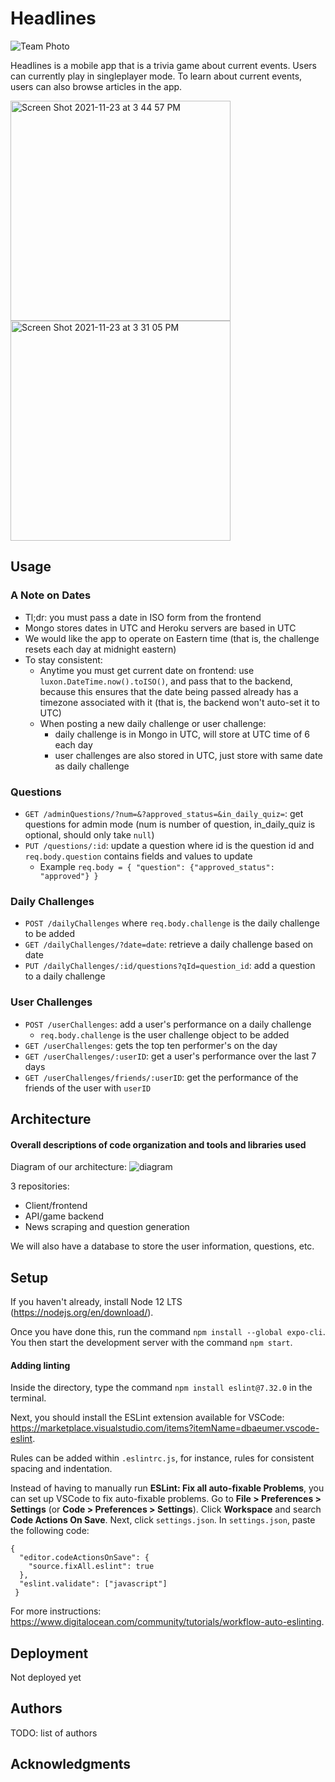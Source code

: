# Headlines

![Team Photo](https://github.com/dartmouth-cs98/21f-headlines/blob/main/DocumentationImages/teamselfie.jpeg)

Headlines is a mobile app that is a trivia game about current events. Users can currently play in singleplayer mode. To learn about current events, users can also browse articles in the app.

<img width="352" alt="Screen Shot 2021-11-23 at 3 44 57 PM" src="https://user-images.githubusercontent.com/59703535/143134150-e02973d5-2016-468e-b8b3-9369141e0c82.png">

<img width="352" alt="Screen Shot 2021-11-23 at 3 31 05 PM" src="https://user-images.githubusercontent.com/59703535/143133667-e2259cae-4274-422e-801a-4e90bf71bd9a.png">

## Usage

### A Note on Dates
* Tl;dr: you must pass a date in ISO form from the frontend
* Mongo stores dates in UTC and Heroku servers are based in UTC 
* We would like the app to operate on Eastern time (that is, the challenge resets each day at midnight eastern)
* To stay consistent: 
  * Anytime you must get current date on frontend: use `luxon.DateTime.now().toISO()`, and pass that to the backend, because this ensures that the date being passed already has a timezone associated with it (that is, the backend won't auto-set it to UTC)
  * When posting a new daily challenge or user challenge: 
    * daily challenge is in Mongo in UTC, will store at UTC time of 6 each day
    * user challenges are also stored in UTC, just store with same date as daily challenge

### Questions
- `GET /adminQuestions/?num=&?approved_status=&in_daily_quiz=`: get questions for admin mode (num is number of question, in_daily_quiz is optional, should only take `null`)
- `PUT /questions/:id`: update a question where id is the question id and `req.body.question` contains fields and values to update
  - Example `req.body = {
	            "question": {"approved_status": "approved"}
            }`

### Daily Challenges

- `POST /dailyChallenges` where `req.body.challenge` is the daily challenge to be added
- `GET /dailyChallenges/?date=date`: retrieve a daily challenge based on date
- `PUT /dailyChallenges/:id/questions?qId=question_id`: add a question to a daily challenge

### User Challenges

- `POST /userChallenges`: add a user's performance on a daily challenge
  - `req.body.challenge` is the user challenge object to be added
- `GET /userChallenges`: gets the top ten performer's on the day
- `GET /userChallenges/:userID`: get a user's performance over the last 7 days
- `GET /userChallenges/friends/:userID`: get the performance of the friends of the user with `userID`

## Architecture

#### Overall descriptions of code organization and tools and libraries used

Diagram of our architecture:
![diagram](https://github.com/dartmouth-cs98/21f-headlines/blob/main/DocumentationImages/architecture.png)

3 repositories:

- Client/frontend
- API/game backend
- News scraping and question generation

We will also have a database to store the user information, questions, etc.

## Setup

If you haven't already, install Node 12 LTS (https://nodejs.org/en/download/).

Once you have done this, run the command `npm install --global expo-cli`.
You then start the development server with the command `npm start`.

#### Adding linting

Inside the directory, type the command `npm install eslint@7.32.0` in the terminal.

Next, you should install the ESLint extension available for VSCode: https://marketplace.visualstudio.com/items?itemName=dbaeumer.vscode-eslint.

Rules can be added within `.eslintrc.js`, for instance, rules for consistent spacing and indentation.

Instead of having to manually run **ESLint: Fix all auto-fixable Problems**, you can set up VSCode to fix auto-fixable problems. Go to **File > Preferences > Settings** (or **Code > Preferences > Settings**). Click **Workspace** and search **Code Actions On Save**. Next, click `settings.json`. In `settings.json`, paste the following code:

```
{
  "editor.codeActionsOnSave": {
    "source.fixAll.eslint": true
  },
  "eslint.validate": ["javascript"]
 }
```

For more instructions: https://www.digitalocean.com/community/tutorials/workflow-auto-eslinting.

## Deployment

Not deployed yet

## Authors

TODO: list of authors

## Acknowledgments
